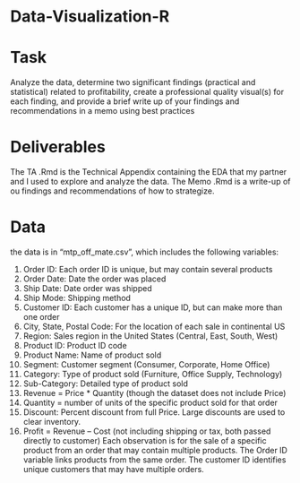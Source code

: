 # Data-Visualization-R

# Task
Analyze the data, determine two significant findings (practical and
statistical) related to profitability, create a professional quality
visual(s) for each finding, and provide a brief write up of your findings and recommendations in
a memo using best practices

# Deliverables
The TA .Rmd is the Technical Appendix containing the EDA that my partner and I used to explore and analyze the data.
The Memo .Rmd is a write-up of ou findings and recommendations of how to strategize.

# Data
the data is in “mtp_off_mate.csv”,
which includes the following variables:
1. Order ID: Each order ID is unique, but may contain several products
2. Order Date: Date the order was placed
3. Ship Date: Date order was shipped
4. Ship Mode: Shipping method
5. Customer ID: Each customer has a unique ID, but can make more than one order
6. City, State, Postal Code: For the location of each sale in continental US
7. Region: Sales region in the United States (Central, East, South, West)
8. Product ID: Product ID code
9. Product Name: Name of product sold
10. Segment: Customer segment (Consumer, Corporate, Home Office)
11. Category: Type of product sold (Furniture, Office Supply, Technology)
12. Sub-Category: Detailed type of product sold
13. Revenue = Price * Quantity (though the dataset does not include Price)
14. Quantity = number of units of the specific product sold for that order
15. Discount: Percent discount from full Price. Large discounts are used to clear inventory.
16. Profit = Revenue – Cost (not including shipping or tax, both passed directly to customer)
Each observation is for the sale of a specific product from an order that may contain multiple
products. The Order ID variable links products from the same order. The customer ID identifies
unique customers that may have multiple orders.

